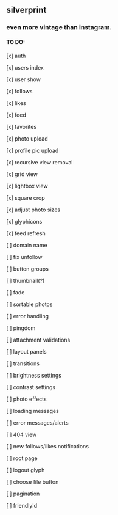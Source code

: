 ## silverprint

### even more vintage than instagram.

#### TO DO:

[x] auth

[x] users index

[x] user show

[x] follows

[x] likes

[x] feed

[x] favorites

[x] photo upload

[x] profile pic upload

[x] recursive view removal

[x] grid view

[x] lightbox view

[x] square crop

[x] adjust photo sizes

[x] glyphicons

[x] feed refresh

[ ] domain name

[ ] fix unfollow

[ ] button groups

[ ] thumbnail(?)

[ ] fade

[ ] sortable photos

[ ] error handling

[ ] pingdom

[ ] attachment validations

[ ] layout panels

[ ] transitions

[ ] brightness settings

[ ] contrast settings

[ ] photo effects

[ ] loading messages

[ ] error messages/alerts

[ ] 404 view

[ ] new follows/likes notifications

[ ] root page

[ ] logout glyph

[ ] choose file button

[ ] pagination

[ ] friendlyId